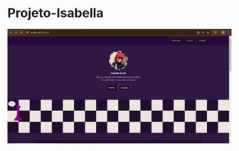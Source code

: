 # Projeto-Isabella
![Início projeto](https://github.com/isabella-conti/Projeto-Isabella/blob/main/isabellaprojeto.JPG)
